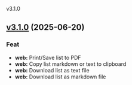 
v3.1.0
## [v3.1.0](https://github.com/aleyoscar/resurrexit/compare/v3.0.0...v3.1.0) (2025-06-20)

### Feat

* **web:** Print/Save list to PDF
* **web:** Copy list markdown or text to clipboard
* **web:** Download list as text file
* **web:** Download list as markdown file

